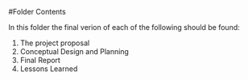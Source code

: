 #Folder Contents

In this folder the final verion of each of the following should be found:

1. The project proposal
2. Conceptual Design and Planning
3. Final Report
4. Lessons Learned
